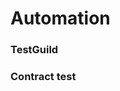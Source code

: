 # Automation

### TestGuild

[](https://testguild.com/automation-testing-design-patterns/)
[](https://testguild.com/top-resources-for-test-automation-engineers/)
[](https://techbeacon.com/app-dev-testing/50-resources-test-automation-engineers)

### Contract test

[](https://medium.com/@liran.tal/a-comprehensive-guide-to-contract-testing-apis-in-a-service-oriented-architecture-5695ccf9ac5a)